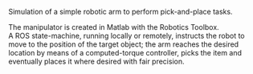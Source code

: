 
Simulation of a simple robotic arm to perform pick-and-place tasks.

The manipulator is created in Matlab with the Robotics Toolbox.  
A ROS state-machine, running locally or remotely, instructs the robot to move to the position of the target object; the arm reaches the desired location by means of a computed-torque controller, picks the item and eventually places it where desired with fair precision.
